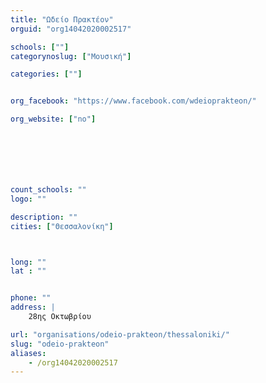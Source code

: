 ```yaml
---
title: "Ωδείο Πρακτέον"
orguid: "org14042020002517"

schools: [""]
categorynoslug: ["Μουσική"]

categories: [""]


org_facebook: "https://www.facebook.com/wdeioprakteon/"

org_website: ["no"]







count_schools: ""
logo: ""

description: ""
cities: ["Θεσσαλονίκη"]



long: ""
lat : ""


phone: ""
address: |
    28ης Οκτωβρίου

url: "organisations/odeio-prakteon/thessaloniki/"
slug: "odeio-prakteon"
aliases:
    - /org14042020002517
---
```



